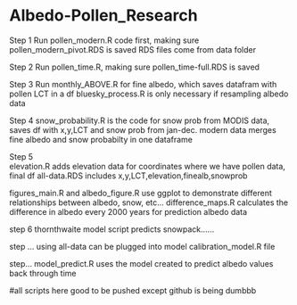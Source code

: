 # Albedo-Pollen_Research

Step 1
Run pollen_modern.R code first, making sure pollen_modern_pivot.RDS is saved
  RDS files come from data folder
  
Step 2
Run pollen_time.R, making sure pollen_time-full.RDS is saved 

Step 3
Run monthly_ABOVE.R for fine albedo, which saves datafram with pollen LCT in a df 
bluesky_process.R is only necessary if resampling albedo data

 
Step 4 
snow_probability.R is the code for snow prob from MODIS data, saves df with x,y,LCT and snow prob from jan-dec. modern data
merges fine albedo and snow probabilty in one dataframe 
  
 
Step 5  
elevation.R adds elevation data for coordinates where we have pollen data, final df all-data.RDS includes x,y,LCT,elevation,finealb,snowprob



figures_main.R and albedo_figure.R use ggplot to demonstrate different relationships between albedo, snow, etc... 
difference_maps.R calculates the difference in albedo every 2000 years for prediction albedo data  
  
step 6 
thornthwaite model script predicts snowpack......



step ...
using all-data can be plugged into model
calibration_model.R file 


step...
model_predict.R uses the model created to predict albedo values back through time 


#all scripts here good to be pushed except github is being dumbbb
